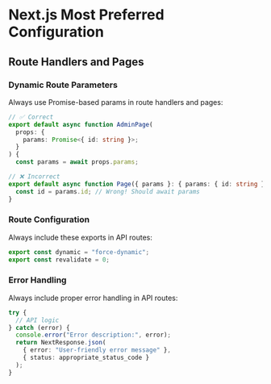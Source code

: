 # Next.js Most Preferred Configuration

## Route Handlers and Pages

### Dynamic Route Parameters
Always use Promise-based params in route handlers and pages:

```typescript
// ✅ Correct
export default async function AdminPage(
  props: {
    params: Promise<{ id: string }>;
  }
) {
  const params = await props.params;

// ❌ Incorrect
export default async function Page({ params }: { params: { id: string } }) {
  const id = params.id; // Wrong! Should await params
}
```

### Route Configuration
Always include these exports in API routes:
```typescript
export const dynamic = "force-dynamic";
export const revalidate = 0;
```

### Error Handling
Always include proper error handling in API routes:
```typescript
try {
  // API logic
} catch (error) {
  console.error("Error description:", error);
  return NextResponse.json(
    { error: "User-friendly error message" },
    { status: appropriate_status_code }
  );
} 